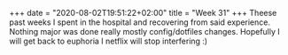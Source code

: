 +++
date = "2020-08-02T19:51:22+02:00"
title = "Week 31"
+++
Theese past weeks I spent in the hospital and recovering from said experience. Nothing major was done really mostly config/dotfiles changes. Hopefully I will get back to euphoria I netflix will stop interfering :)
